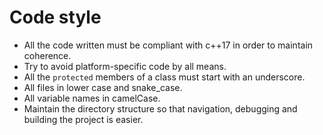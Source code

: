# Code style
- All the code written must be compliant with c++17 in order to maintain coherence.
- Try to avoid platform-specific code by all means.
- All the `protected` members of a class must start with an underscore.
- All files in lower case and snake_case.
- All variable names in camelCase.
- Maintain the directory structure so that navigation, debugging and building the project is easier.
